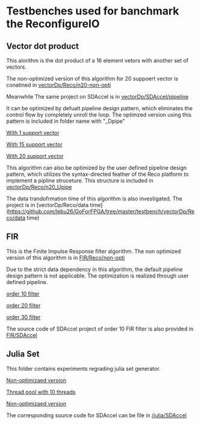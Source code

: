 # Testbenches used for banchmark the ReconfigureIO

## Vector dot product
This alorithm is the dot product of a 16 element vetors with another set of vectors. 

The non-optimized version of this algorithm for 20 suppoert vector is conatined in [vectorDp/Reco/n20-non-opti](https://github.com/lebu26/GoForFPGA/tree/master/testbench/vectorDp/Reco/n20-non-opti) 

Meanwhile The same project on SDAccel is in [vectorDp/SDAccel/pipeline](https://github.com/lebu26/GoForFPGA/tree/master/testbench/vectorDp/SDAccel/pipeline)

It can be optimized by defualt pipeline design pattern, which eliminates the control flow by completely unroll the loop. The optimzed version using this pattern is included in folder name with "_Dpipe"

[With 1 support vector](https://github.com/lebu26/GoForFPGA/tree/master/testbench/vectorDp/Reco/n1_Dpipe)

[With 15 support vector](https://github.com/lebu26/GoForFPGA/tree/master/testbench/vectorDp/Reco/n15_Dpipe)

[With 20 support vector](https://github.com/lebu26/GoForFPGA/tree/master/testbench/vectorDp/Reco/n20_Dpipe)

This algorithm can also be optimized by the user defined pipeline design pattern, which utilizes the syntax-directed feather of the Reco platform to implement a pipline struceture. This structure is included in [vectorDp/Reco/n20_Upipe](https://github.com/lebu26/GoForFPGA/tree/master/testbench/vectorDp/Reco/n20_Upipe)

The data trandofrmation time of this algorithm is also investigated. The project is in [vectorDp/Reco/data time](https://github.com/lebu26/GoForFPGA/tree/master/testbench/vectorDp/Reco/data time)


## FIR
This is the Finite Impulse Response filter algorithm. The non optimized version of this algorithm is in [FIR/Reco/non-opti](https://github.com/lebu26/GoForFPGA/tree/master/testbench/FIR/Reco/non-opti)

Due to the strict data dependency in this algorithm, the default pipeline design pattern is not applicable. The optimization is realized through user defined pipeline. 

[order 10 filter](https://github.com/lebu26/GoForFPGA/tree/master/testbench/FIR/Reco/n10_pipe)

[order 20 filter](https://github.com/lebu26/GoForFPGA/tree/master/testbench/FIR/Reco/n20_pipe)

[order 30 filter](https://github.com/lebu26/GoForFPGA/tree/master/testbench/FIR/Reco/n30_pipe)

The source code of SDAccel project of order 10 FIR filter is also provided in [FIR/SDAccel](https://github.com/lebu26/GoForFPGA/tree/master/testbench/FIR/SDAccel)

## Julia Set
This folder contains experiments regrading julia set generator. 

[Non-optimizaed version](https://github.com/lebu26/GoForFPGA/tree/master/testbench/julia/Reco/no-opti)

[Thread pool with 10 threads](https://github.com/lebu26/GoForFPGA/tree/master/testbench/julia/Reco/tp10)

[Non-optimizaed version](https://github.com/lebu26/GoForFPGA/tree/master/testbench/julia/Reco/tp20)

The corresponding source code for SDAccel can be file in [/julia/SDAccel](https://github.com/lebu26/GoForFPGA/tree/master/testbench/julia/SDAccel)
